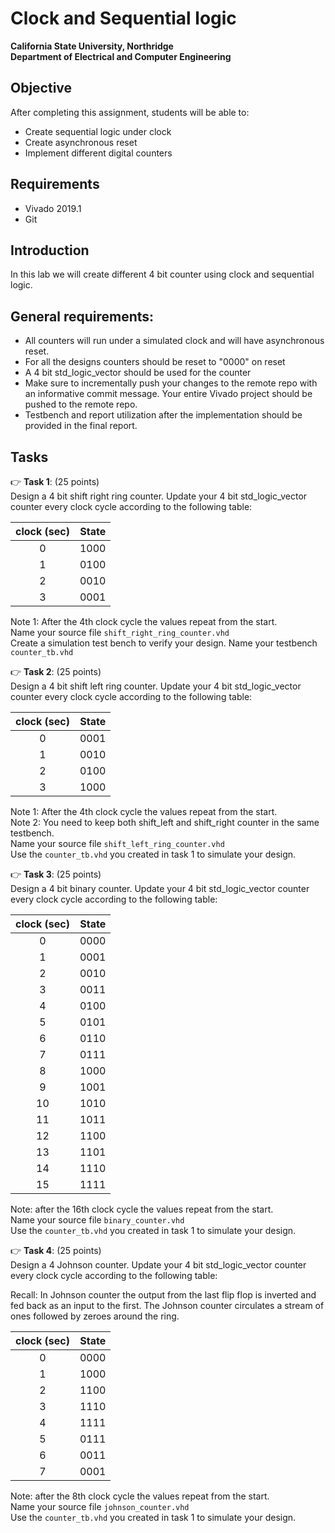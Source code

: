# Clock and Sequential logic
**California State University, Northridge**  
**Department of Electrical and Computer Engineering**  

## Objective

After completing this assignment, students will be able to:
- Create sequential logic under clock
- Create asynchronous reset
- Implement different digital counters

## Requirements

- Vivado 2019.1
- Git

## Introduction
In this lab we will create different 4 bit counter using clock and sequential logic.

## General requirements:
- All counters will run under a simulated clock and will have asynchronous reset.
- For all the designs counters should be reset to "0000" on reset
- A 4 bit std_logic_vector should be used for the counter
- Make sure to incrementally push your changes to the remote repo with an informative commit message. Your entire Vivado project should be pushed to the remote repo.
- Testbench and report utilization after the implementation should be provided in the final report.

## Tasks

:point_right: **Task 1**: (25 points)  
Design a 4 bit shift right ring counter. Update your 4 bit std_logic_vector counter every clock cycle according to the following table:

| clock (sec) | State |
|:-----------:|:---------:|
| 0           | 1000      |
| 1           | 0100      |
| 2           | 0010      |
| 3           | 0001      |

Note 1: After the 4th clock cycle the values repeat from the start.  
Name your source file `shift_right_ring_counter.vhd`  
Create a simulation test bench to verify your design. Name your testbench `counter_tb.vhd`  

:point_right: **Task 2**: (25 points)  
Design a 4 bit shift left ring counter. Update your 4 bit std_logic_vector counter every clock cycle according to the following table:

| clock (sec) | State |
|:-----------:|:---------:|
| 0           | 0001      |
| 1           | 0010      |
| 2           | 0100      |
| 3           | 1000      |

Note 1: After the 4th clock cycle the values repeat from the start.  
Note 2: You need to keep both shift_left and shift_right counter in the same testbench.  
Name your source file `shift_left_ring_counter.vhd`  
Use the `counter_tb.vhd` you created in task 1 to simulate your design.  

:point_right: **Task 3**: (25 points)  
Design a 4 bit binary counter. Update your 4 bit std_logic_vector counter every clock cycle according to the following table:

| clock (sec) | State |
|:-----------:|:---------:|
| 0           | 0000      |
| 1           | 0001      |
| 2           | 0010      |
| 3           | 0011      |
| 4           | 0100      |
| 5           | 0101      |
| 6           | 0110      |
| 7           | 0111      |
| 8           | 1000      |
| 9           | 1001      |
| 10          | 1010      |
| 11          | 1011      |
| 12          | 1100      |
| 13          | 1101      |
| 14          | 1110      |
| 15          | 1111      |

Note: after the 16th clock cycle the values repeat from the start.  
Name your source file `binary_counter.vhd`  
Use the `counter_tb.vhd` you created in task 1 to simulate your design.  

:point_right: **Task 4**: (25 points)  
Design a 4 Johnson counter. Update your 4 bit std_logic_vector counter every clock cycle according to the following table:

Recall: In Johnson counter the output from the last flip flop is inverted and fed back as an input to the first. The Johnson counter circulates a stream of ones followed by zeroes around the ring. 

| clock (sec) | State |
|:-----------:|:---------:|
| 0           | 0000      |
| 1           | 1000      |
| 2           | 1100      |
| 3           | 1110      |
| 4           | 1111      |
| 5           | 0111      |
| 6           | 0011      |
| 7           | 0001      |

Note: after the 8th clock cycle the values repeat from the start.  
Name your source file `johnson_counter.vhd`   
Use the `counter_tb.vhd` you created in task 1 to simulate your design.  
